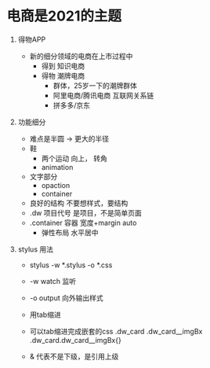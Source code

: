 # 电商是2021的主题
1. 得物APP
    - 新的细分领域的电商在上市过程中
        - 得到 知识电商
        - 得物 潮牌电商
            - 群体，25岁一下的潮牌群体
            - 阿里电商/腾讯电商  互联网关系链
            - 拼多多/京东

2. 功能细分
    - 难点是半圆 -> 更大的半径
    - 鞋
        - 两个运动 向上， 转角  
        - animation
    - 文字部分
        - opaction
        - container
    - 良好的结构
        不要想样式，要结构
    - .dw 项目代号 是项目，不是简单页面
    - .container 容器 宽度+margin auto
        - 弹性布局 水平居中
3. stylus 用法
    - stylus -w *.stylus -o *.css
    - -w watch 监听
    - -o output 向外输出样式
    - 用tab缩进
    - 可以tab缩进完成嵌套的css
        .dw_card
            .dw_card__imgBx
        .dw_card.dw_card__imgBx{}

    - & 代表不是下级，是引用上级